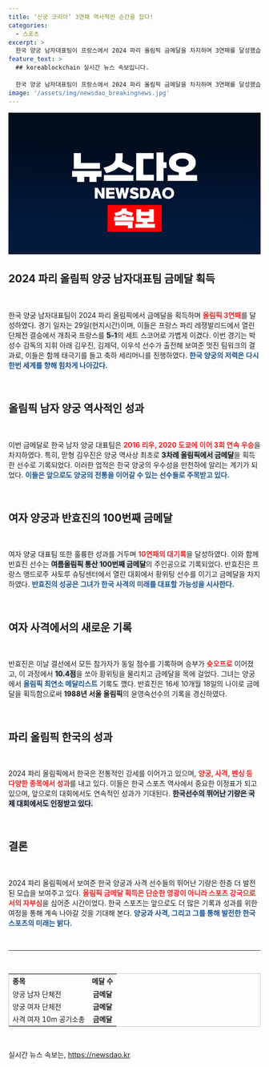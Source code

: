 ```yaml
---
title: ‘신궁 코리아’ 3연패 역사적인 순간을 잡다!
categories:
  - 스포츠
excerpt: >
  한국 양궁 남자대표팀이 프랑스에서 2024 파리 올림픽 금메달을 차지하며 3연패를 달성했습니다. 또, 여학생 반효진이 올림픽 100번째 금메달의 주인공이 되어 최연소 메달리스트 기록도 경신했습니다!
feature_text: >
  ## koreablockchain 실시간 뉴스 속보입니다.

  한국 양궁 남자대표팀이 프랑스에서 2024 파리 올림픽 금메달을 차지하며 3연패를 달성했습니다. 또, 여학생 반효진이 올림픽 100번째 금메달의 주인공이 되어 최연소 메달리스트 기록도 경신했습니다!
image: '/assets/img/newsdao_breakingnews.jpg'
---
```


<p><img src="/assets/img/newsdao_breakingnews.jpg" alt="koreablockchain 속보" /></p>

<h2 data-ke-size="size26">2024 파리 올림픽 양궁 남자대표팀 금메달 획득</h2>

<p data-ke-size="size16">&nbsp;</p>

<p>한국 양궁 남자대표팀이 2024 파리 올림픽에서 금메달을 획득하며 <b><span style="color: #ee2323;">올림픽 3연패</span></b>를 달성하였다. 경기 일자는 29일(현지시간)이며, 이들은 프랑스 파리 레쟁발리드에서 열린 단체전 결승에서 개최국 프랑스를 <b><span style="background-color: #21538527;">5-1</span></b>의 세트 스코어로 가볍게 이겼다. 이번 경기는 박성수 감독의 지휘 아래 김우진, 김제덕, 이우석 선수가 출전해 보여준 멋진 팀워크의 결과로, 이들은 함께 태극기를 들고 축하 세리머니를 진행하였다. <b><span style="color: #1a5490;">한국 양궁의 저력은 다시 한번 세계를 향해 힘차게 나아갔다.</span></b></p>

<p data-ke-size="size16">&nbsp;</p>

<h2 data-ke-size="size26">올림픽 남자 양궁 역사적인 성과</h2>

<p data-ke-size="size16">&nbsp;</p>

<p>이번 금메달로 한국 남자 양궁 대표팀은 <b><span style="color: #ee2323;">2016 리우, 2020 도쿄에 이어 3회 연속 우승</span></b>을 차지하였다. 특히, 맏형 김우진은 양궁 역사상 최초로 <b><span style="background-color: #21538527;">3차례 올림픽에서 금메달</span></b>을 획득한 선수로 기록되었다. 이러한 업적은 한국 양궁의 우수성을 만천하에 알리는 계기가 되었다. <b><span style="color: #1a5490;">이들은 앞으로도 양궁의 전통을 이어갈 수 있는 선수들로 주목받고 있다.</span></b></p>

<p data-ke-size="size16">&nbsp;</p>

<h2 data-ke-size="size26">여자 양궁과 반효진의 100번째 금메달</h2>

<p data-ke-size="size16">&nbsp;</p>

<p>여자 양궁 대표팀 또한 훌륭한 성과를 거두며 <b><span style="color: #ee2323;">10연패의 대기록</span></b>을 달성하였다. 이와 함께 반효진 선수는 <b><span style="background-color: #21538527;">여름올림픽 통산 100번째 금메달</span></b>의 주인공으로 기록되었다. 반효진은 프랑스 앵드로주 샤토루 슈팅센터에서 열린 대회에서 황위팅 선수를 이기고 금메달을 차지하였다. <b><span style="color: #1a5490;">반효진의 성공은 그녀가 한국 사격의 미래를 대표할 가능성을 시사한다.</span></b></p>

<p data-ke-size="size16">&nbsp;</p>

<h2 data-ke-size="size26">여자 사격에서의 새로운 기록</h2>

<p data-ke-size="size16">&nbsp;</p>

<p>반효진은 이날 결선에서 모든 참가자가 동일 점수를 기록하며 승부가 <b><span style="color: #ee2323;">슛오프로</span></b> 이어졌고, 이 과정에서 <b><span style="background-color: #21538527;">10.4점</span></b>을 쏘아 황위팅을 물리치고 금메달을 목에 걸었다. 그녀는 양궁에서 <b><span style="color: #1a5490;">올림픽 최연소 메달리스트</span></b> 기록도 깼다. 반효진은 16세 10개월 18일의 나이로 금메달을 획득함으로써 <b>1988년 서울 올림픽</b>의 윤영숙선수의 기록을 경신하였다.</p>

<p data-ke-size="size16">&nbsp;</p>

<h2 data-ke-size="size26">파리 올림픽 한국의 성과</h2>

<p data-ke-size="size16">&nbsp;</p>

<p>2024 파리 올림픽에서 한국은 전통적인 강세를 이어가고 있으며, <b><span style="color: #ee2323;">양궁, 사격, 펜싱 등 다양한 종목에서 성과</span></b>를 내고 있다. 이들은 한국 스포츠 역사에서 중요한 이정표가 되고 있으며, 앞으로의 대회에서도 연속적인 성과가 기대된다. <b><span style="background-color: #21538527;">한국선수의 뛰어난 기량은 국제 대회에서도 인정받고 있다.</span></b></p>

<p data-ke-size="size16">&nbsp;</p>

<h2 data-ke-size="size26">결론</h2>

<p data-ke-size="size16">&nbsp;</p>

<p>2024 파리 올림픽에서 보여준 한국 양궁과 사격 선수들의 뛰어난 기량은 한층 더 발전된 모습을 보여주고 있다. <b><span style="color: #ee2323;">올림픽 금메달 획득은 단순한 영광이 아니라 스포츠 강국으로서의 자부심</span></b>을 심어준 시간이었다. 한국 스포츠는 앞으로도 더 많은 기록과 성과를 위한 여정을 통해 계속 나아갈 것을 기대해 본다. <b><span style="color: #1a5490;">양궁과 사격, 그리고 그를 통해 발전한 한국 스포츠의 미래는 밝다.</span></b></p>

<p data-ke-size="size16">&nbsp;</p>

<hr style="height: 1px; border-width: 0; color: #333; background-color: #333;"/>

<p data-ke-size="size16">&nbsp;</p>

<table style="width: 100%; border-collapse: collapse; border: 1px solid #ccc;">
    <tr>
        <th style="text-align: left;">종목</th>
        <th style="text-align: center;">메달 수</th>
    </tr>
    <tr>
        <td style="text-align: left;">양궁 남자 단체전</td>
        <td style="text-align: center; height: 17px;"><b>금메달</b></td>
    </tr>
    <tr>
        <td style="text-align: left;">양궁 여자 단체전</td>
        <td style="text-align: center; height: 17px;"><b>금메달</b></td>
    </tr>
    <tr>
        <td style="text-align: left;">사격 여자 10m 공기소총</td>
        <td style="text-align: center; height: 17px;"><b>금메달</b></td>
    </tr>
</table>

<p data-ke-size="size16">&nbsp;</p>
실시간 뉴스 속보는, <a href="https://newsdao.kr" rel="dofollow">https://newsdao.kr</a>


